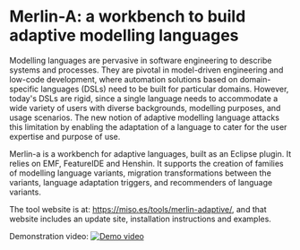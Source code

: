 # Merlin-A: a workbench to build adaptive modelling languages

Modelling languages are pervasive in software engineering to describe systems and processes. They are pivotal in model-driven engineering and low-code development, where automation solutions based on domain-specific languages (DSLs) need to be built
for particular domains. However, today's DSLs are rigid, since a single language needs to accommodate a wide variety of users with diverse backgrounds, modelling purposes, and usage scenarios. The new notion of adaptive modelling language attacks this limitation
by enabling the adaptation of a language to cater for the user expertise and purpose of use. 

Merlin-a is a workbench for adaptive languages, built as an Eclipse plugin. It relies on EMF, FeatureIDE and Henshin. It supports the creation of families of modelling language variants, migration transformations between the variants, language adaptation
triggers, and recommenders of language variants.

The tool website is at: https://miso.es/tools/merlin-adaptive/, and that website includes an update site, installation instructions and examples.

Demonstration video: [![Demo video](http://img.youtube.com/vi/fy171c7Afzk/0.jpg)](http://www.youtube.com/watch?v=fy171c7Afzk "Video Title")
